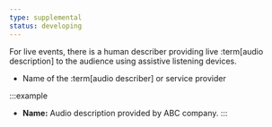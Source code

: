 ```yaml
---
type: supplemental
status: developing
---
```


For live events, there is a human describer providing live :term[audio description] to the audience using assistive listening devices.

* Name of the :term[audio describer] or service provider

:::example
* **Name:** Audio description provided by ABC company.
:::